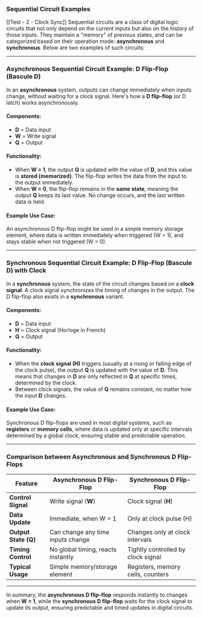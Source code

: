 
### Sequential Circuit Examples
[[Test - 2 - Clock Sync]]
Sequential circuits are a class of digital logic circuits that not only depend on the current inputs but also on the history of those inputs. They maintain a "memory" of previous states, and can be categorized based on their operation mode: **asynchronous** and **synchronous**. Below are two examples of such circuits:

---

### **Asynchronous Sequential Circuit Example: D Flip-Flop (Bascule D)**

In an **asynchronous** system, outputs can change immediately when inputs change, without waiting for a clock signal. Here's how a **D flip-flop** (or D latch) works asynchronously.

#### Components:
- **D** = Data input
- **W** = Write signal
- **Q** = Output

#### Functionality:
- When **W = 1**, the output **Q** is updated with the value of **D**, and this value is **stored (memorized)**. The flip-flop writes the data from the input to the output immediately.
- When **W = 0**, the flip-flop remains in the **same state**, meaning the output **Q** keeps its last value. No change occurs, and the last written data is held.

#### Example Use Case:
An asynchronous D flip-flop might be used in a simple memory storage element, where data is written immediately when triggered (W = 1), and stays stable when not triggered (W = 0).

---

### **Synchronous Sequential Circuit Example: D Flip-Flop (Bascule D) with Clock**

In a **synchronous** system, the state of the circuit changes based on a **clock signal**. A clock signal synchronizes the timing of changes in the output. The D flip-flop also exists in a **synchronous** variant.

#### Components:
- **D** = Data input
- **H** = Clock signal (Horloge in French)
- **Q** = Output

#### Functionality:
- When the **clock signal (H)** triggers (usually at a rising or falling edge of the clock pulse), the output **Q** is updated with the value of **D**. This means that changes in **D** are only reflected in **Q** at specific times, determined by the clock.
- Between clock signals, the value of **Q** remains constant, no matter how the input **D** changes.

#### Example Use Case:
Synchronous D flip-flops are used in most digital systems, such as **registers** or **memory cells**, where data is updated only at specific intervals determined by a global clock, ensuring stable and predictable operation.

---

### **Comparison between Asynchronous and Synchronous D Flip-Flops**

| Feature                           | Asynchronous D Flip-Flop         | Synchronous D Flip-Flop            |
|------------------------------------|----------------------------------|------------------------------------|
| **Control Signal**                 | Write signal (**W**)             | Clock signal (**H**)               |
| **Data Update**                    | Immediate, when W = 1            | Only at clock pulse (H)            |
| **Output State (Q)**               | Can change any time inputs change | Changes only at clock intervals    |
| **Timing Control**                 | No global timing, reacts instantly | Tightly controlled by clock signal |
| **Typical Usage**                  | Simple memory/storage element    | Registers, memory cells, counters  |

---

In summary, the **asynchronous D flip-flop** responds instantly to changes when **W = 1**, while the **synchronous D flip-flop** waits for the clock signal to update its output, ensuring predictable and timed updates in digital circuits.